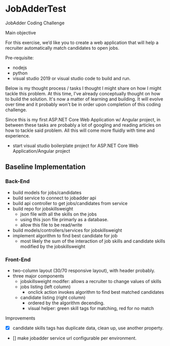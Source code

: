 # JobAdderTest
JobAdder Coding Challenge 

Main objective

For this exercise, we’d like you to create a web application that will help a recruiter automatically match candidates to open jobs.

Pre-requisite:
- nodejs
- python
- visual studio 2019 or visual studio code to build and run.

Below is my thought process / tasks I thought I might share on how I might tackle this problem. At this time, I've already conceptually thought on how to build the solution. 
It's now a matter of learning and building. It will evolve over time and it probably won't be in order upon completion of this coding challenge. 

Since this is my first ASP.NET Core Web Application w/ Angular project, in between these tasks are probably a lot of googling and reading articles on how to tackle said problem. 
All this will come more fluidly with time and experience.
- start visual studio boilerplate project for ASP.NET Core Web Application/Angular project

## Baseline Implementation

### Back-End
- build models for jobs/candidates
- build service to connect to jobadder api
- build api controller to get jobs/candidates from service
- build repo for jobskillsweight
  - json file with all the skills on the jobs
  - using this json file primarly as a database. 
  - allow this file to be read/write
- build models/controllers/services for jobskillsweight
- implement algorithm to find best candidate for job
  - most likely the sum of the interaction of job skills and candidate skills modified by the jobskillsweight

### Front-End
- two-column layout (30/70 responsive layout), with header probably.
- three major components
  - jobskillsweight modifer: allows a recruiter to change values of skills
  - jobs listing (left column)
    - onclick action invokes algorithm to find best matched candidates
  - candidate listing (right column)
    - ordered by the algorithm decending.
    - visual helper: green skill tags for matching, red for no match
    
Improvements
- [x] candidate skills tags has duplicate data, clean up, use another property.
- [] make jobadder service url configurable per environment.